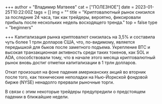 +++
author = "Владимир Матвеев"
cat = ["ПОЛЕЗНОЕ"]
date = 2023-01-25T10:22:00Z
tags = []
img = ""
title = "Криптовалютный рынок снизился за последние 24 часа, так как трейдеры, вероятно, фиксировали прибыль после нескольких недель восходящего тренда."
top = false
type = "beginners"

+++
Капитализация рынка криптовалют снизилась на 3,5% и составила чуть более 1 трлн долларов США, что, по-видимому, является передышкой для быков после заметного подъема. Укрепление BTC и высокая транзакционная активность среди таких токенов, как SOL и ADA, способствовали тому, что в начале этого месяца криптовалютный рынок вновь достиг отметки капитализации в 1 трлн долларов.

Откат произошел на фоне падения американских акций во вторник после того, как технические неполадки на Нью-Йоркской фондовой бирже (NYSE) ненадолго прервали рыночные торги. 

В связи с этим некоторые трейдеры предупредили о предстоящем падении в ближайшие недели.